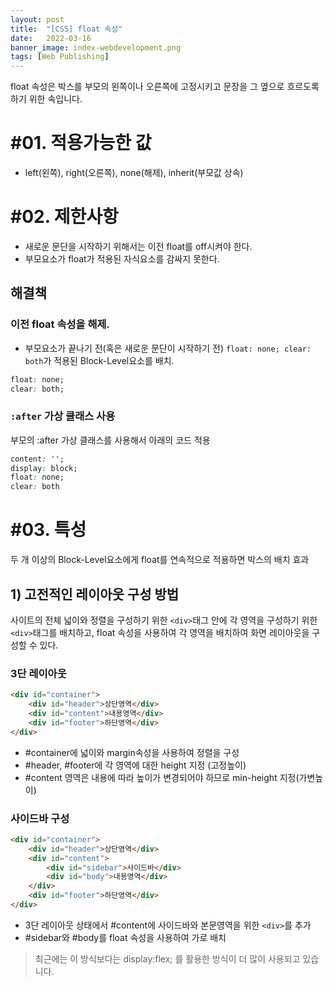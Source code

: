 ```yaml
---
layout: post
title:  "[CSS] float 속성"
date:   2022-03-16
banner_image: index-webdevelopment.png
tags: [Web Publishing]
---
```


float 속성은 박스를 부모의 왼쪽이나 오른쪽에 고정시키고 문장을 그 옆으로 흐르도록 하기 위한 속입니다.

<!--more-->

# #01. 적용가능한 값

- left(왼쪽), right(오른쪽), none(해제), inherit(부모값 상속)

# #02. 제한사항

- 새로운 문단을 시작하기 위해서는 이전 float를 off시켜야 한다.
- 부모요소가 float가 적용된 자식요소를 감싸지 못한다.

## 해결책

### 이전 float 속성을 해제.

- 부모요소가 끝나기 전(혹은 새로운 문단이 시작하기 전) `float: none; clear: both`가 적용된 Block-Level요소를 배치.

```CSS
float: none;
clear: both;
```

### `:after` 가상 클래스 사용

부모의 :after 가상 클래스를 사용해서 아래의 코드 적용

```css
content: '';
display: block;
float: none;
clear: both
```

# #03. 특성

두 개 이상의 Block-Level요소에게 float를 연속적으로 적용하면 박스의 배치 효과

## 1) 고전적인 레이아웃 구성 방법

사이트의 전체 넓이와 정렬을 구성하기 위한 `<div>`태그 안에 각 영역을 구성하기 위한 `<div>`태그를 배치하고,
float 속성을 사용하여 각 영역을 배치하여 화면 레이아웃을 구성할 수 있다.

### 3단 레이아웃

```html
<div id="container">
    <div id="header">상단영역</div>
    <div id="content">내용영역</div>
    <div id="footer">하단영역</div>
</div>
```
- #container에 넓이와 margin속성을 사용하여 정렬을 구성
- #header, #footer에 각 영역에 대한 height 지정 (고정높이)
- #content 영역은 내용에 따라 높이가 변경되어야 하므로 min-height 지정(가변높이)

### 사이드바 구성

```html
<div id="container">
    <div id="header">상단영역</div>
    <div id="content">
        <div id="sidebar">사이드바</div>
        <div id="body">내용영역</div>
    </div>
    <div id="footer">하단영역</div>
</div>
```

- 3단 레이아웃 상태에서 #content에 사이드바와 본문영역을 위한 `<div>`를 추가
- #sidebar와 #body를 float 속성을 사용하여 가로 배치

> 최근에는 이 방식보다는 display:flex; 를 활용한 방식이 더 많이 사용되고 있습니다.
